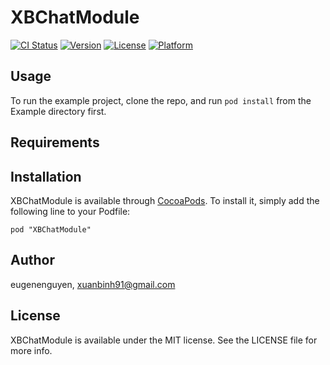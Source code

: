 # XBChatModule

[![CI Status](http://img.shields.io/travis/eugenenguyen/XBChatModule.svg?style=flat)](https://travis-ci.org/eugenenguyen/XBChatModule)
[![Version](https://img.shields.io/cocoapods/v/XBChatModule.svg?style=flat)](http://cocoadocs.org/docsets/XBChatModule)
[![License](https://img.shields.io/cocoapods/l/XBChatModule.svg?style=flat)](http://cocoadocs.org/docsets/XBChatModule)
[![Platform](https://img.shields.io/cocoapods/p/XBChatModule.svg?style=flat)](http://cocoadocs.org/docsets/XBChatModule)

## Usage

To run the example project, clone the repo, and run `pod install` from the Example directory first.

## Requirements

## Installation

XBChatModule is available through [CocoaPods](http://cocoapods.org). To install
it, simply add the following line to your Podfile:

    pod "XBChatModule"

## Author

eugenenguyen, xuanbinh91@gmail.com

## License

XBChatModule is available under the MIT license. See the LICENSE file for more info.

